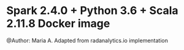 # Spark 2.4.0 + Python 3.6 + Scala 2.11.8 Docker image
@Author: Maria A.
Adapted from radanalytics.io implementation
